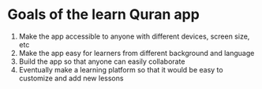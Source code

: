 # Goals of the learn Quran app

1. Make the app accessible to anyone with different devices, screen size, etc
2. Make the app easy for learners from different background and language
3. Build the app so that anyone can easily collaborate
4. Eventually make a learning platform so that it would be easy to customize and add new lessons
